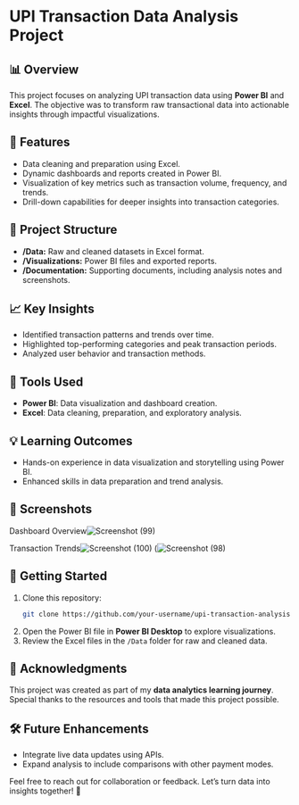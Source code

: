 # UPI Transaction Data Analysis Project

## 📊 Overview
This project focuses on analyzing UPI transaction data using **Power BI** and **Excel**. The objective was to transform raw transactional data into actionable insights through impactful visualizations.

## 🚀 Features
- Data cleaning and preparation using Excel.
- Dynamic dashboards and reports created in Power BI.
- Visualization of key metrics such as transaction volume, frequency, and trends.
- Drill-down capabilities for deeper insights into transaction categories.

## 📂 Project Structure
- **/Data:** Raw and cleaned datasets in Excel format.
- **/Visualizations:** Power BI files and exported reports.
- **/Documentation:** Supporting documents, including analysis notes and screenshots.

## 📈 Key Insights
- Identified transaction patterns and trends over time.
- Highlighted top-performing categories and peak transaction periods.
- Analyzed user behavior and transaction methods.

## 🔧 Tools Used
- **Power BI**: Data visualization and dashboard creation.
- **Excel**: Data cleaning, preparation, and exploratory analysis.

## 💡 Learning Outcomes
- Hands-on experience in data visualization and storytelling using Power BI.
- Enhanced skills in data preparation and trend analysis.

## 📸 Screenshots
Dashboard Overview![Screenshot (99)](https://github.com/user-attachments/assets/edcf74bc-4aec-4fdb-ab97-0602af9ff25f)

Transaction Trends![Screenshot (100)](https://github.com/user-attachments/assets/6951af74-4faf-456a-8161-002d0f444452)
(![Screenshot (98)](https://github.com/user-attachments/assets/df3b689c-0ede-477c-92eb-e259fd43e9be)


## 🏁 Getting Started
1. Clone this repository:  
   ```bash
   git clone https://github.com/your-username/upi-transaction-analysis.git
   ```
2. Open the Power BI file in **Power BI Desktop** to explore visualizations.
3. Review the Excel files in the `/Data` folder for raw and cleaned data.

## 📢 Acknowledgments
This project was created as part of my **data analytics learning journey**. Special thanks to the resources and tools that made this project possible.

## 🛠️ Future Enhancements
- Integrate live data updates using APIs.
- Expand analysis to include comparisons with other payment modes.

Feel free to reach out for collaboration or feedback. Let’s turn data into insights together! 🙌
